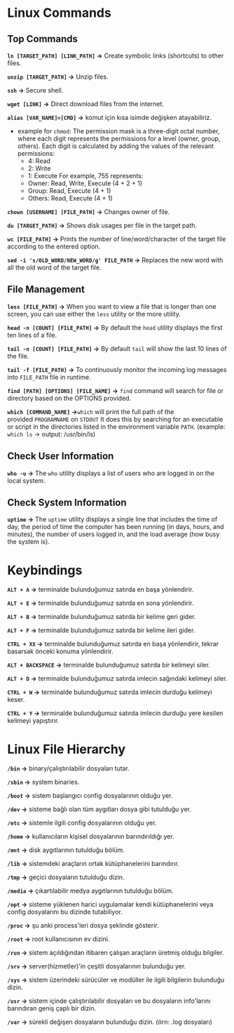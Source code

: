 # Linux Commands

## Top Commands

__`ln [TARGET_PATH] [LINK_PATH]` ->__ Create symbolic links (shortcuts) to other files.

__`unzip [TARGET_PATH]` ->__ Unzip files.

__`ssh` ->__ Secure shell.

__`wget [LINK]` ->__ Direct download files from the internet.

__`alias [VAR_NAME]=[CMD]` ->__ komut için kısa isimde değişken atayabiliriz.

- example for `chmod`:
	The permission mask is a three-digit octal number, where each digit represents the permissions for a level (owner, group, others). Each digit is calculated by adding the values of the relevant permissions:
	- 4: Read
	- 2: Write
	- 1: Execute
	For example, 755 represents:
	- Owner: Read, Write, Execute (4 + 2 + 1)
	- Group: Read, Execute (4 + 1)
	- Others: Read, Execute (4 + 1)

__`chown [USERNAME] [FILE_PATH]` ->__ Changes owner of file.

__`du [TARGET_PATH]` ->__ Shows disk usages per file in the target path.

__`wc [FILE_PATH]` ->__ Prints the number of line/word/character of the target file according to the entered option.

__`sed -i 's/OLD_WORD/NEW_WORD/g' FILE_PATH` ->__ Replaces the new word with all the old word of the target file.

## File Management

__`less [FILE_PATH]` ->__ When you want to view a file that is longer than one screen, you can use either the `less` utility or the more utility.

__`head -n [COUNT] [FILE_PATH]` ->__ By default the `head` utility displays the first ten lines of a file.

__`tail -n [COUNT] [FILE_PATH]` ->__ By default `tail` will show the last 10 lines of the file.

__`tail -f [FILE_PATH]` ->__ To continuously monitor the incoming log messages into `FILE_PATH` file in runtime.

__`find [PATH] [OPTIONS] [FILE_NAME]` ->__ `find` command will search for file or directory based on the OPTIONS provided.

__`which [COMMAND_NAME]` ->__`which` will print the full path of the provided `PROGRAMNAME` on `STDOUT`  It does this by searching for an executable or script in the directories listed in the environment variable `PATH`. (example: `which ls` -> output: /usr/bin/ls)


## Check User Information

__`who -u` ->__ The `who` utility displays a list of users who are logged in on the local system.


## Check System Information

__`uptime` ->__ The `uptime` utility displays a single line that includes the time of day, the period of time the computer has been running (in days, hours, and minutes), the number of users logged in, and the load average (how busy the system is).


# Keybindings

__`ALT + A` ->__ terminalde bulunduğumuz satırda en başa yönlendirir.

__`ALT + E` ->__ terminalde bulunduğumuz satırda en sona yönlendirir.

__`ALT + B` ->__ terminalde bulunduğumuz satırda bir kelime geri gider.

__`ALT + F` ->__ terminalde bulunduğumuz satırda bir kelime ileri gider.

__`CTRL + XX` ->__ terminalde bulunduğumuz satırda en başa yönlendirir, tekrar basarsak önceki konuma yönlendirir.

__`ALT + BACKSPACE` ->__ terminalde bulunduğumuz satırda bir kelimeyi siler.

__`ALT + D` ->__ terminalde bulunduğumuz satırda imlecin sağındaki kelimeyi siler.

__`CTRL + W` ->__ terminalde bulunduğumuz satırda imlecin durduğu kelimeyi keser.

__`CTRL + Y` ->__ terminalde bulunduğumuz satırda imlecin durduğu yere kesilen kelimeyi yapıştırır.


# Linux File Hierarchy

__`/bin` ->__ binary/çalıştırılabilir dosyaları tutar.

__`/sbin` ->__ system binaries.

__`/boot` ->__ sistem başlangıcı config dosyalarının olduğu yer.

__`/dev` ->__ sisteme bağlı olan tüm aygıtları dosya gibi tutulduğu yer.

__`/etc` ->__ sistemle ilgili config dosyalarının olduğu yer.

__`/home` ->__ kullanıcıların kişisel dosyalarının barındırıldığı yer.

__`/mnt` ->__ disk aygıtlarının tutulduğu bölüm.

__`/lib` ->__ sistemdeki araçların ortak kütüphanelerini barındırır.

__`/tmp` ->__ geçici dosyaların tutulduğu dizin.

__`/media` ->__ çıkartılabilir medya aygıtlarının tutulduğu bölüm.

__`/opt` ->__ sisteme yüklenen harici uygulamalar kendi kütüphanelerini veya config dosyalarını bu dizinde tutabiliyor.

__`/proc` ->__ şu anki process'leri dosya şeklinde gösterir.

__`/root` ->__ root kullanıcısının ev dizini.

__`/run` ->__ sistem açıldığından itibaren çalışan araçların üretmiş olduğu bilgiler.

__`/srv` ->__ server(hizmetler)'in çeşitli dosyalarının bulunduğu yer.

__`/sys` ->__ sistem üzerindeki sürücüler ve modüller ile ilgili bilgilerin bulunduğu dizin.

__`/usr` ->__ sistem içinde çalıştırılabilir dosyaları ve bu dosyaların info'larını barındıran geniş çaplı bir dizin.

__`/var` ->__ sürekli değişen dosyaların bulunduğu dizin. (örn: .log dosyaları)



